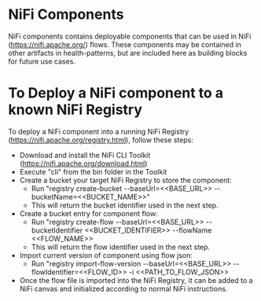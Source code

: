 # NiFi Components

NiFi components contains deployable components that can be used in NiFi (https://nifi.apache.org/) flows.  These components may be contained in other artifacts in health-patterns, but are included here as building blocks for future use cases.


# To Deploy a NiFi component to a known NiFi Registry
To deploy a NiFi component into a running NiFi Registry (https://nifi.apache.org/registry.html), follow these steps:

- Download and install the NiFi CLI Toolkit (https://nifi.apache.org/download.html)
- Execute "cli" from the bin folder in the Toolkit
- Create a bucket your target NiFi Registry to store the component:
	- Run "registry create-bucket --baseUrl=<<BASE_URL>> --bucketName=<<BUCKET_NAME>>"
	- This will return the bucket identifier used in the next step.
- Create a bucket entry for component flow:
	- Run "registry create-flow --baseUrl=<<BASE_URL>> --bucketIdentifier <<BUCKET_IDENTIFIER>> --flowName <<FLOW_NAME>>
	- This will return the flow identifier used in the next step.
- Import current version of component using flow json:
	- Run "registry import-flow-version --baseUrl=<<BASE_URL>> --flowIdentifier=<<FLOW_ID>> -i <<PATH_TO_FLOW_JSON>>
- Once the flow file is imported into the NiFi Registry, it can be added to a NiFi canvas and initialized according to normal NiFi instructions.